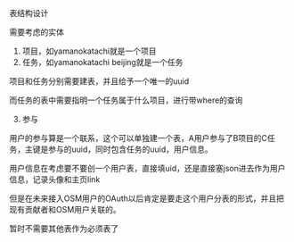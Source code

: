 表结构设计

需要考虑的实体

1. 项目，如yamanokatachi就是一个项目
2. 任务，如yamanokatachi beijing就是一个任务

项目和任务分别需要建表，并且给予一个唯一的uuid

而任务的表中需要指明一个任务属于什么项目，进行带where的查询



3. 参与

用户的参与算是一个联系，这个可以单独建一个表，A用户参与了B项目的C任务，主键是参与的uuid，同时包含任务的uuid，用户信息。

用户信息在考虑要不要创一个用户表，直接填uid，还是直接塞json进去作为用户信息，记录头像和主页link

但是在未来接入OSM用户的OAuth以后肯定是要走这个用户分表的形式，并且把现有贡献者和OSM用户关联的。



暂时不需要其他表作为必须表了
